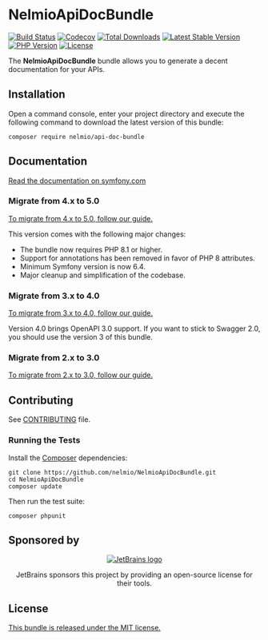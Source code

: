 # NelmioApiDocBundle

[![Build Status](https://img.shields.io/github/check-runs/nelmio/NelmioApiDocBundle/5.x?style=flat-square)](https://github.com/nelmio/NelmioApiDocBundle/actions?query=workflow:CI)
[![Codecov](https://img.shields.io/codecov/c/github/nelmio/NelmioApiDocBundle/5.x?style=flat-square)](https://app.codecov.io/gh/nelmio/NelmioApiDocBundle/tree/5.x)
[![Total Downloads](https://img.shields.io/packagist/dt/nelmio/api-doc-bundle?style=flat-square)](https://packagist.org/packages/nelmio/api-doc-bundle)
[![Latest Stable Version](https://img.shields.io/packagist/v/nelmio/api-doc-bundle?label=stable&style=flat-square)](https://packagist.org/packages/nelmio/api-doc-bundle)
[![PHP Version](https://img.shields.io/packagist/dependency-v/nelmio/api-doc-bundle/PHP?style=flat-square)](https://packagist.org/packages/nelmio/api-doc-bundle)
[![License](https://img.shields.io/github/license/nelmio/NelmioApiDocBundle?style=flat-square)](LICENSE)

The **NelmioApiDocBundle** bundle allows you to generate a decent documentation
for your APIs.

## Installation

Open a command console, enter your project directory and execute the following command to download the latest version of this bundle:

```
composer require nelmio/api-doc-bundle
```

## Documentation

[Read the documentation on symfony.com](https://symfony.com/doc/current/bundles/NelmioApiDocBundle/index.html)

### Migrate from 4.x to 5.0

[To migrate from 4.x to 5.0, follow our guide.](https://github.com/nelmio/NelmioApiDocBundle/blob/5.x/UPGRADE-5.0.md)

This version comes with the following major changes:
- The bundle now requires PHP 8.1 or higher.
- Support for annotations has been removed in favor of PHP 8 attributes.
- Minimum Symfony version is now 6.4.
- Major cleanup and simplification of the codebase.

### Migrate from 3.x to 4.0

[To migrate from 3.x to 4.0, follow our guide.](https://github.com/nelmio/NelmioApiDocBundle/blob/5.x/UPGRADE-4.0.md)

Version 4.0 brings OpenAPI 3.0 support. If you want to stick to Swagger 2.0, you should use the version 3 of this bundle.

### Migrate from 2.x to 3.0

[To migrate from 2.x to 3.0, follow our guide.](https://github.com/nelmio/NelmioApiDocBundle/blob/5.x/UPGRADE-3.0.md)

## Contributing

See
[CONTRIBUTING](https://github.com/nelmio/NelmioApiDocBundle/blob/5.x/CONTRIBUTING.md)
file.

### Running the Tests

Install the [Composer](http://getcomposer.org/) dependencies:

    git clone https://github.com/nelmio/NelmioApiDocBundle.git
    cd NelmioApiDocBundle
    composer update

Then run the test suite:

    composer phpunit

## Sponsored by
<p align=center>
    <a href="https://jb.gg/OpenSourceSupport">
        <img alt="JetBrains logo" src="https://resources.jetbrains.com/storage/products/company/brand/logos/jetbrains.svg" />
    </a>
    <p align=center>
        JetBrains sponsors this project by providing an open-source license for their tools.
    </p>
</p>

## License

[This bundle is released under the MIT license.](LICENSE)
